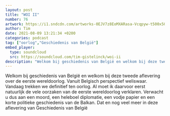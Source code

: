 ```yaml
---
layout: post
title: "WOI II"
number: 76
artwork: https://i1.sndcdn.com/artworks-0EJV7z8EoMXARasa-Vcqpyw-t500x500.jpg
author: Tim
date: 2021-08-09 13:21:34 +0200
categories: podcast
tag: ["oorlog","Geschiedenis van België"]
embed_player:
  type: soundcloud
  src: https://soundcloud.com/tim-gistelinck/woi-ii
description: "Welkom bij geschiedenis van België en welkom bij deze tweede aflevering over de eerste wereldoorlog."
---
```

Welkom bij geschiedenis van België en welkom bij deze tweede aflevering over de eerste wereldoorlog. Vanuit Belgisch perspectief weliswaar. Vandaag trekken we definitief ten oorlog. Al moet ik daarvoor eerst natuurlijk de vele oorzaken van de eerste wereldoorlog verklaren. Verwacht u dus aan een moord, een heleboel diplomatie, een vodje papier en een korte politieke geschiedenis van de Balkan. Dat en nog veel meer in deze aflevering van Geschiedenis van België
